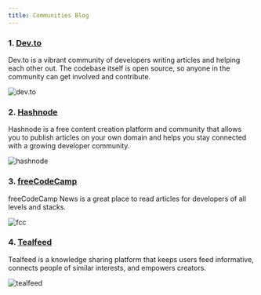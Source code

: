 ```yaml
---
title: Communities Blog
---
```


### 1. [Dev.to](https://dev.to/)

Dev.to is a vibrant community of developers writing articles and helping each other out. The codebase itself is open source, so anyone in the community can get involved and contribute.

![dev.to](https://dev-to-uploads.s3.amazonaws.com/uploads/articles/elk6ewyzeuax3zvv5m0l.png)

### 2. [Hashnode](https://hashnode.com/)

Hashnode is a free content creation platform and community that allows you to publish articles on your own domain and helps you stay connected with a growing developer community.

![hashnode](https://dev-to-uploads.s3.amazonaws.com/uploads/articles/82qecamdwxxas7l98idj.png)

### 3. [freeCodeCamp](https://www.freecodecamp.org/news/)

freeCodeCamp News is a great place to read articles for developers of all levels and stacks.

![fcc](https://dev-to-uploads.s3.amazonaws.com/uploads/articles/4zg2u6kw80syckpgrsvz.png)

### 4. [Tealfeed](https://tealfeed.com/)

Tealfeed is a knowledge sharing platform that keeps users feed informative, connects people of similar interests, and empowers creators.

![tealfeed](https://dev-to-uploads.s3.amazonaws.com/uploads/articles/b03jjo39z90bt571vccl.png)